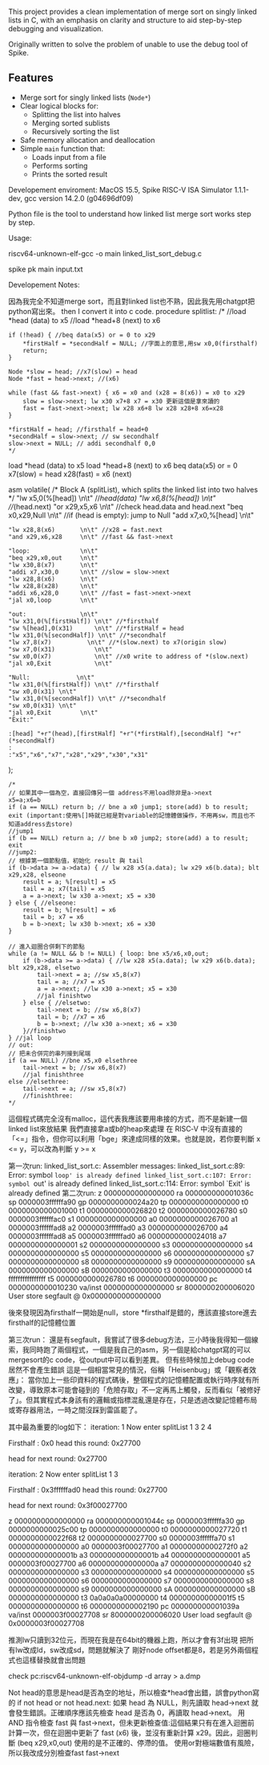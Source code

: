 This project provides a clean implementation of merge sort on singly linked lists in C, with an emphasis on clarity and structure to aid step-by-step debugging and visualization. 


Originally written to solve the problem of unable to use the debug tool of Spike.

## Features
- Merge sort for singly linked lists (`Node*`)
- Clear logical blocks for:
  - Splitting the list into halves
  - Merging sorted sublists
  - Recursively sorting the list
- Safe memory allocation and deallocation
- Simple `main` function that:
  - Loads input from a file
  - Performs sorting
  - Prints the sorted result


Developement enviroment: MacOS 15.5, Spike RISC-V ISA Simulator 1.1.1-dev, gcc version 14.2.0 (g04696df09)


Python file is the tool to understand how linked list merge sort works step by step.


Usage:

riscv64-unknown-elf-gcc -o main linked_list_sort_debug.c

spike pk main input.txt


Developement Notes:


因為我完全不知道merge sort，而且對linked list也不熟，因此我先用chatgpt把python寫出來。
then I convert it into c code.
procedure splitlist:
    /*
    //load *head (data) to x5
    //load *head+8 (next) to x6

    if (!head) { //beq data(x5) or = 0 to x29
        *firstHalf = *secondHalf = NULL; //字面上的意思,用sw x0,0(firsthalf)
        return;
    }
    
    Node *slow = head; //x7(slow) = head
    Node *fast = head->next; //(x6)

    while (fast && fast->next) { x6 = x0 and (x28 = 8(x6)) = x0 to x29
        slow = slow->next; lw x30 x7+8 x7 = x30 更新這個是拿來讀的
        fast = fast->next->next; lw x28 x6+8 lw x28 x28+8 x6=x28
    }

    *firstHalf = head; //firsthalf = head+0
    *secondHalf = slow->next; // sw secondhalf
    slow->next = NULL; // addi secondhalf 0,0
    */

load *head (data) to x5
load *head+8 (next) to x6
beq data(x5) or = 0 
x7(slow) = head
x28(fast) = x6 (next)

asm volatile(
    /*
    Block A (splitList), which splits the linked list into two halves
    */
    "lw x5,0(%[head])   \n\t" //*head(data)
    "lw x6,8(%[head])   \n\t" //*(head.next)
    "or x29,x5,x6       \n\t" //check head.data and head.next
    "beq x0,x29,Null    \n\t" //if (head is empty): jump to Null
    "add x7,x0,%[head]  \n\t"

    "lw x28,8(x6)       \n\t" //x28 = fast.next
    "and x29,x6,x28     \n\t" //fast && fast->next

    "loop:              \n\t"
    "beq x29,x0,out     \n\t"
    "lw x30,8(x7)       \n\t"
    "addi x7,x30,0      \n\t" //slow = slow->next
    "lw x28,8(x6)       \n\t"
    "lw x28,8(x28)      \n\t"
    "addi x6,x28,0      \n\t" //fast = fast->next->next
    "jal x0,loop        \n\t"

    "out:               \n\t"
    "lw x31,0(%[firstHalf]) \n\t" //*firsthalf
    "sw %[head],0(x31)      \n\t" //*firstHalf = head
    "lw x31,0(%[secondHalf]) \n\t" //*secondhalf
    "lw x7,8(x7)          \n\t" //*(slow.next) to x7(origin slow)
    "sw x7,0(x31)           \n\t"
    "sw x0,0(x7)            \n\t" //x0 write to address of *(slow.next)
    "jal x0,Exit            \n\t"

    "Null:             \n\t"
    "lw x31,0(%[firstHalf]) \n\t" //*firsthalf
    "sw x0,0(x31) \n\t"
    "lw x31,0(%[secondHalf]) \n\t" //*secondhalf
    "sw x0,0(x31) \n\t"
    "jal x0,Exit        \n\t"
    "Exit:"

    :[head] "+r"(head),[firstHalf] "+r"(*firstHalf),[secondHalf] "+r"(*secondHalf)
    :
    :"x5","x6","x7","x28","x29","x30","x31"
);




    /*
    // 如果其中一個為空，直接回傳另一個 address不用load除非是a->next
    x5=a;x6=b
    if (a == NULL) return b; // bne a x0 jump1; store(add) b to result; exit (important:使用%[]時就已經是對variable的記憶體做操作，不用再sw，而且也不知道address去store)
    //jump1
    if (b == NULL) return a; // bne b x0 jump2; store(add) a to result; exit
    //jump2:
    // 根據第一個節點值，初始化 result 與 tail
    if (b->data >= a->data) { // lw x28 x5(a.data); lw x29 x6(b.data); blt x29,x28, elseone
        result = a; %[result] = x5 
        tail = a; x7(tail) = x5
        a = a->next; lw x30 a->next; x5 = x30
    } else { //elseone:
        result = b; %[result] = x6
        tail = b; x7 = x6
        b = b->next; lw x30 b->next; x6 = x30
    }
    
    // 進入迴圈合併剩下的節點
    while (a != NULL && b != NULL) { loop: bne x5/x6,x0,out;
        if (b->data >= a->data) { //lw x28 x5(a.data); lw x29 x6(b.data); blt x29,x28, elsetwo
            tail->next = a; //sw x5,8(x7)
            tail = a; //x7 = x5
            a = a->next; //lw x30 a->next; x5 = x30
            //jal finishtwo
        } else { //elsetwo:
            tail->next = b; //sw x6,8(x7)
            tail = b; //x7 = x6
            b = b->next; //lw x30 a->next; x6 = x30
        }//finishtwo
    } //jal loop
    // out:
    // 把未合併完的串列接到尾端
    if (a == NULL) //bne x5,x0 elsethree
        tail->next = b; //sw x6,8(x7)
        //jal finishthree
    else //elsethree:
        tail->next = a; //sw x5,8(x7)
        //finishthree:
    */


這個程式碼完全沒有malloc，這代表我應該要用串接的方式，而不是新建一個linked list來放結果 我們直接拿a或b的heap來處理
在 RISC‑V 中沒有直接的「<=」指令，但你可以利用「bge」來達成同樣的效果。也就是說，若你要判斷 x <= y，可以改為判斷 y >= x

第一次run:
linked_list_sort.c: Assembler messages:
linked_list_sort.c:89: Error: symbol `loop' is already defined
linked_list_sort.c:107: Error: symbol `out' is already defined
linked_list_sort.c:114: Error: symbol `Exit' is already defined
第二次run:
z  0000000000000000 ra 000000000001036c sp 0000003ffffffa90 gp 0000000000024a20
tp 0000000000000000 t0 0000000000001000 t1 0000000000026820 t2 0000000000026780
s0 0000003ffffffac0 s1 0000000000000000 a0 0000000000026700 a1 0000003ffffffad8
a2 0000003ffffffad0 a3 0000000000026700 a4 0000003ffffffad8 a5 0000003ffffffad0
a6 0000000000024018 a7 0000000000000001 s2 0000000000000000 s3 0000000000000000
s4 0000000000000000 s5 0000000000000000 s6 0000000000000000 s7 0000000000000000
s8 0000000000000000 s9 0000000000000000 sA 0000000000000000 sB 0000000000000000
t3 0000000000000000 t4 ffffffffffffffff t5 0000000000026780 t6 0000000000000000
pc 0000000000010230 va/inst 0000000000000000 sr 8000000200006020
User store segfault @ 0x0000000000000000

後來發現因為firsthalf一開始是null，store *firsthalf是錯的，應該直接store進去firsthalf的記憶體位置

第三次run：
還是有segfault，我嘗試了很多debug方法，三小時後我得知一個線索，我同時跑了兩個程式，一個是我自己的asm，另一個是給chatgpt寫的可以mergesort的c code，從output中可以看到差異。
但有些時候加上debug code居然不會產生錯誤
這是一個相當常見的情況，俗稱「Heisenbug」或「觀察者效應」：
當你加上一些印資料的程式碼後，整個程式的記憶體配置或執行時序就有所改變，導致原本可能會碰到的「危險存取」不一定再馬上觸發，反而看似「被修好了」。但其實程式本身該有的邏輯或指標混亂還是存在，只是透過改變記憶體布局或寄存器用法，一時之間沒踩到雷區罷了。

其中最為重要的log如下：
iteration: 1
Now enter splitList
1
3
2
4

Firsthalf : 0x0
head this round: 0x27700

head for next round: 0x27700

iteration: 2
Now enter splitList
1
3

Firsthalf : 0x3ffffffad0
head this round: 0x27700

head for next round: 0x3f00027700

z  0000000000000000 ra 000000000001044c sp 0000003ffffffa30 gp 0000000000025c00
tp 0000000000000000 t0 0000000000027720 t1 0000000000022f68 t2 0000000000027700
s0 0000003ffffffa70 s1 0000000000000000 a0 0000003f00027700 a1 00000000000272f0
a2 000000000000001b a3 000000000000001b a4 0000000000000001 a5 0000003f00027700
a6 000000000000000a a7 0000000000000040 s2 0000000000000000 s3 0000000000000000
s4 0000000000000000 s5 0000000000000000 s6 0000000000000000 s7 0000000000000000
s8 0000000000000000 s9 0000000000000000 sA 0000000000000000 sB 0000000000000000
t3 0a0a0a0a00000000 t4 00000000000001f5 t5 0000000000000000 t6 0000000000002190
pc 000000000001039a va/inst 0000003f00027708 sr 8000000200006020
User load segfault @ 0x0000003f00027708

推測lw只讀到32位元，而現在我是在64bit的機器上跑，所以才會有3f出現
把所有lw改成ld，sw改成sd，問題就解決了
剛好node offset都是8，若是另外兩個程式也這樣替換就會出問題

check pc:riscv64-unknown-elf-objdump -d array > a.dmp 

Not head的意思是head是否為空的地址，所以檢查*head會出錯，誤會python寫的 if not head or not head.next:
如果 head 為 NULL，則先讀取 head->next 就會發生錯誤。正確順序應該先檢查 head 是否為 0，再讀取 head->next。
用 AND 指令檢查 fast 與 fast->next，但未更新檢查值:這個結果只有在進入迴圈前計算一次，但在迴圈中更新了 fast (x6) 後，並沒有重新計算 x29。因此，迴圈判斷 (beq x29,x0,out) 使用的是不正確的、停滯的值。
使用or對極端數值有風險，所以我改成分別檢查fast fast->next

